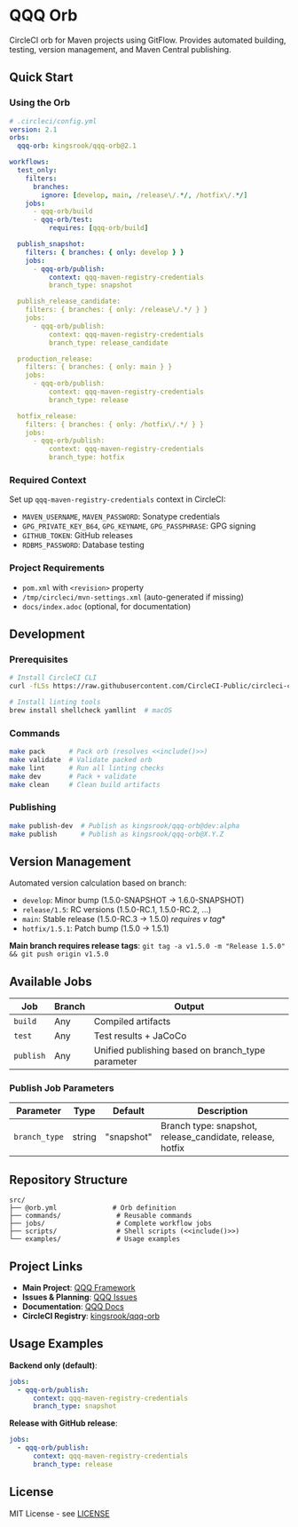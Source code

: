 # QQQ Orb

CircleCI orb for Maven projects using GitFlow. Provides automated building, testing, version management, and Maven Central publishing.

## Quick Start

### Using the Orb

```yaml
# .circleci/config.yml
version: 2.1
orbs:
  qqq-orb: kingsrook/qqq-orb@2.1

workflows:
  test_only:
    filters:
      branches:
        ignore: [develop, main, /release\/.*/, /hotfix\/.*/]
    jobs:
      - qqq-orb/build
      - qqq-orb/test:
          requires: [qqq-orb/build]

  publish_snapshot:
    filters: { branches: { only: develop } }
    jobs:
      - qqq-orb/publish:
          context: qqq-maven-registry-credentials
          branch_type: snapshot

  publish_release_candidate:
    filters: { branches: { only: /release\/.*/ } }
    jobs:
      - qqq-orb/publish:
          context: qqq-maven-registry-credentials
          branch_type: release_candidate

  production_release:
    filters: { branches: { only: main } }
    jobs:
      - qqq-orb/publish:
          context: qqq-maven-registry-credentials
          branch_type: release

  hotfix_release:
    filters: { branches: { only: /hotfix\/.*/ } }
    jobs:
      - qqq-orb/publish:
          context: qqq-maven-registry-credentials
          branch_type: hotfix
```

### Required Context

Set up `qqq-maven-registry-credentials` context in CircleCI:
- `MAVEN_USERNAME`, `MAVEN_PASSWORD`: Sonatype credentials
- `GPG_PRIVATE_KEY_B64`, `GPG_KEYNAME`, `GPG_PASSPHRASE`: GPG signing
- `GITHUB_TOKEN`: GitHub releases
- `RDBMS_PASSWORD`: Database testing

### Project Requirements

- `pom.xml` with `<revision>` property
- `/tmp/circleci/mvn-settings.xml` (auto-generated if missing)
- `docs/index.adoc` (optional, for documentation)

## Development

### Prerequisites
```bash
# Install CircleCI CLI
curl -fLSs https://raw.githubusercontent.com/CircleCI-Public/circleci-cli/main/install.sh | sudo bash

# Install linting tools
brew install shellcheck yamllint  # macOS
```

### Commands
```bash
make pack      # Pack orb (resolves <<include()>>)
make validate  # Validate packed orb
make lint      # Run all linting checks
make dev       # Pack + validate
make clean     # Clean build artifacts
```

### Publishing
```bash
make publish-dev  # Publish as kingsrook/qqq-orb@dev:alpha
make publish      # Publish as kingsrook/qqq-orb@X.Y.Z
```

## Version Management

Automated version calculation based on branch:
- `develop`: Minor bump (1.5.0-SNAPSHOT → 1.6.0-SNAPSHOT)
- `release/1.5`: RC versions (1.5.0-RC.1, 1.5.0-RC.2, ...)
- `main`: Stable release (1.5.0-RC.3 → 1.5.0) **requires v* tag**
- `hotfix/1.5.1`: Patch bump (1.5.0 → 1.5.1)

**Main branch requires release tags**: `git tag -a v1.5.0 -m "Release 1.5.0" && git push origin v1.5.0`

## Available Jobs

| Job | Branch | Output |
|-----|--------|--------|
| `build` | Any | Compiled artifacts |
| `test` | Any | Test results + JaCoCo |
| `publish` | Any | Unified publishing based on branch_type parameter |

### Publish Job Parameters

| Parameter | Type | Default | Description |
|-----------|------|---------|-------------|
| `branch_type` | string | "snapshot" | Branch type: snapshot, release_candidate, release, hotfix |

## Repository Structure

```
src/
├── @orb.yml              # Orb definition
├── commands/              # Reusable commands
├── jobs/                  # Complete workflow jobs
├── scripts/               # Shell scripts (<<include()>>)
└── examples/              # Usage examples
```

## Project Links

- **Main Project**: [QQQ Framework](https://github.com/Kingsrook/qqq)
- **Issues & Planning**: [QQQ Issues](https://github.com/Kingsrook/qqq/issues)
- **Documentation**: [QQQ Docs](https://github.com/Kingsrook/qqq/tree/main/docs)
- **CircleCI Registry**: [kingsrook/qqq-orb](https://circleci.com/developer/orbs/orb/kingsrook/qqq-orb)

## Usage Examples

**Backend only (default)**:
```yaml
jobs:
  - qqq-orb/publish:
      context: qqq-maven-registry-credentials
      branch_type: snapshot
```

**Release with GitHub release**:
```yaml
jobs:
  - qqq-orb/publish:
      context: qqq-maven-registry-credentials
      branch_type: release
```

## License

MIT License - see [LICENSE](LICENSE)
